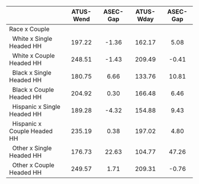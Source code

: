 
|                      |    ATUS-Wend |     ASEC-Gap |    ATUS-Wday |     ASEC-Gap |
| -------------------- | :----------: | :----------: | :----------: | :----------: |
| Race x Couple        |              |              |              |              |
| &nbsp;&nbsp;White x Single Headed HH |       197.22 |        -1.36 |       162.17 |         5.08 |
| &nbsp;&nbsp;White x Couple Headed HH |       248.51 |        -1.43 |       209.49 |        -0.41 |
| &nbsp;&nbsp;Black x Single Headed HH |       180.75 |         6.66 |       133.76 |        10.81 |
| &nbsp;&nbsp;Black x Couple Headed HH |       204.92 |         0.30 |       166.48 |         6.46 |
| &nbsp;&nbsp;Hispanic x Single Headed HH |       189.28 |        -4.32 |       154.88 |         9.43 |
| &nbsp;&nbsp;Hispanic x Couple Headed HH |       235.19 |         0.38 |       197.02 |         4.80 |
| &nbsp;&nbsp;Other x Single Headed HH |       176.73 |        22.63 |       104.77 |        47.26 |
| &nbsp;&nbsp;Other x Couple Headed HH |       249.57 |         1.71 |       209.31 |        -0.76 |

